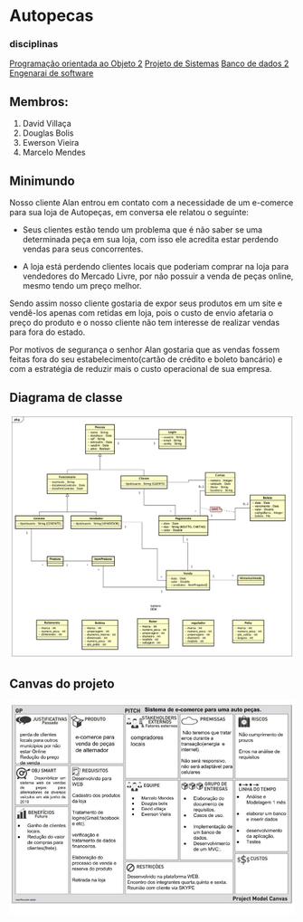 # Autopecas
### disciplinas
[Programação orientada ao Objeto 2](https://github.com/MarceloMendes94/Autopecas/tree/master/poo2)
[Projeto de Sistemas]()
[Banco de dados 2]()
[Engenarai de software]()

## Membros:
1. David Villaça
2. Douglas Bolis
3. Ewerson Vieira
4. Marcelo Mendes

## Minimundo 

Nosso cliente Alan entrou em contato com a necessidade de um e-comerce para sua loja de Autopeças, em conversa ele relatou o seguinte:

- Seus clientes estão tendo um problema que é não saber se uma determinada peça em sua loja, com isso ele acredita estar perdendo vendas para seus concorrentes.

- A loja está perdendo clientes locais que poderiam comprar na loja para vendedores do Mercado Livre, por não possuir a venda de peças online, mesmo tendo um preço melhor.

Sendo assim nosso cliente gostaria de expor seus produtos em um site e vendê-los apenas com retidas em loja, pois o custo de envio afetaria o preço do produto e o nosso cliente não tem interesse de realizar vendas para fora do estado. 

Por motivos de segurança o senhor Alan gostaria que as vendas fossem feitas fora do seu estabelecimento(cartão de crédito e boleto bancário) e com a estratégia de reduzir mais o custo operacional de sua empresa.

## Diagrama de classe
![Diagrama de classe](analise/diagramaClasses.png)

## Canvas do projeto
![canvas](poo2/projectModelCanvas.jpg)